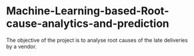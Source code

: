 # Machine-Learning-based-Root-cause-analytics-and-prediction
The objective of the project is to analyse root causes of the late deliveries by a vendor.
